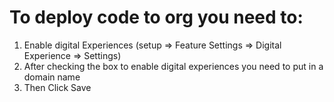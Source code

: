 # To deploy code to org you need to:
  1. Enable digital Experiences (setup => Feature Settings => Digital Experience => Settings)
  2. After checking the box to enable digital experiences you need to put in a domain name
  3. Then Click Save
